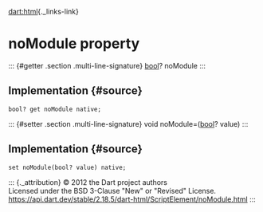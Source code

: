 [dart:html](../../dart-html/dart-html-library){._links-link}

noModule property
=================

::: {#getter .section .multi-line-signature}
[bool](../../dart-core/bool-class)? noModule
:::

Implementation {#source}
--------------

``` {.language-dart data-language="dart"}
bool? get noModule native;
```

::: {#setter .section .multi-line-signature}
void noModule=([bool](../../dart-core/bool-class)? value)
:::

Implementation {#source}
--------------

``` {.language-dart data-language="dart"}
set noModule(bool? value) native;
```

::: {._attribution}
© 2012 the Dart project authors\
Licensed under the BSD 3-Clause \"New\" or \"Revised\" License.\
<https://api.dart.dev/stable/2.18.5/dart-html/ScriptElement/noModule.html>
:::
